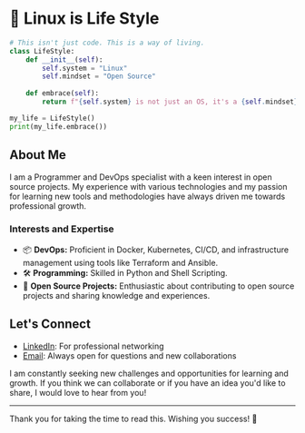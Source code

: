 # 🐧 Linux is Life Style 

```python
# This isn't just code. This is a way of living.
class LifeStyle:
    def __init__(self):
        self.system = "Linux"
        self.mindset = "Open Source"
    
    def embrace(self):
        return f"{self.system} is not just an OS, it's a {self.mindset} lifestyle."

my_life = LifeStyle()
print(my_life.embrace())

```
## About Me

I am a Programmer and DevOps specialist with a keen interest in open source projects. My experience with various technologies and my passion for learning new tools and methodologies have always driven me towards professional growth.

### Interests and Expertise

- 📦 **DevOps:** Proficient in Docker, Kubernetes, CI/CD, and infrastructure management using tools like Terraform and Ansible.
- 🛠 **Programming:** Skilled in Python and Shell Scripting.
- 🚀 **Open Source Projects:** Enthusiastic about contributing to open source projects and sharing knowledge and experiences.

## Let's Connect

- [LinkedIn](https://www.linkedin.com/in/amirmohamadkamandlo): For professional networking
- [Email](mailto:kamandlo.ir@gmail.com): Always open for questions and new collaborations

I am constantly seeking new challenges and opportunities for learning and growth. If you think we can collaborate or if you have an idea you'd like to share, I would love to hear from you!

---

Thank you for taking the time to read this. Wishing you success! 🚀

